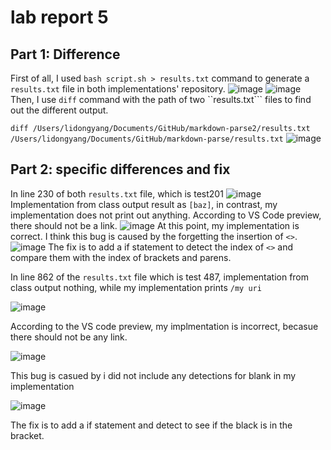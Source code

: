# lab report 5
## Part 1: Difference
First of all, I used ```bash script.sh > results.txt``` command to generate a ``results.txt`` file in both implementations' repository.
![image](https://user-images.githubusercontent.com/97556577/157992167-2de3a601-f3ef-4db9-9e72-c41180d69b96.png)
![image](https://user-images.githubusercontent.com/97556577/157992346-5149b51c-753b-4d0a-8722-66165c4cc967.png)
Then, I use ```diff``` command with the path of two ``results.txt``` files to find out the different output.

```diff /Users/lidongyang/Documents/GitHub/markdown-parse2/results.txt /Users/lidongyang/Documents/GitHub/markdown-parse/results.txt```
![image](https://user-images.githubusercontent.com/97556577/157992855-c974b9c8-fc09-416e-bd4f-d88ca051316a.png)
## Part 2: specific differences and fix
In line 230 of both ```results.txt``` file, which is test201
![image](https://user-images.githubusercontent.com/97556577/157994153-43b748b2-6a09-4142-a5c2-ba0227ec265d.png)
Implementation from class output result as ```[baz]```, in contrast, my implementation does not print out anything.
According to VS Code preview, there should not be a link.
![image](https://user-images.githubusercontent.com/97556577/157994397-e6db34e9-23b9-488b-89cc-b5a7dfd5786d.png)
At this point, my implementation is correct.
I think this bug is caused by the forgetting the insertion of ```<>```.
![image](https://user-images.githubusercontent.com/97556577/157995388-f09346c9-b2cd-4a08-b0c4-793ec86f43f1.png)
The fix is to add a if statement to detect the index of ```<>``` and compare them with the index of brackets and parens.

In line 862 of the ```results.txt``` file which is test 487, implementation from class output nothing, while my implementation prints ```/my uri```

![image](https://user-images.githubusercontent.com/97556577/157995745-5bdd1174-d626-446d-b830-fa1961398885.png)

According to the VS code preview, my implmentation is incorrect, becasue there should not be any link.

![image](https://user-images.githubusercontent.com/97556577/157995834-d5f98a47-2ede-43d5-a40b-caa2e2dc799e.png)

This bug is casued by i did not include any detections for blank in my implementation

![image](https://user-images.githubusercontent.com/97556577/157995920-22bec5e6-eb79-4815-8cbc-ccf0c2c08d62.png)

The fix is to add a if statement and detect to see if the black is in the bracket.
